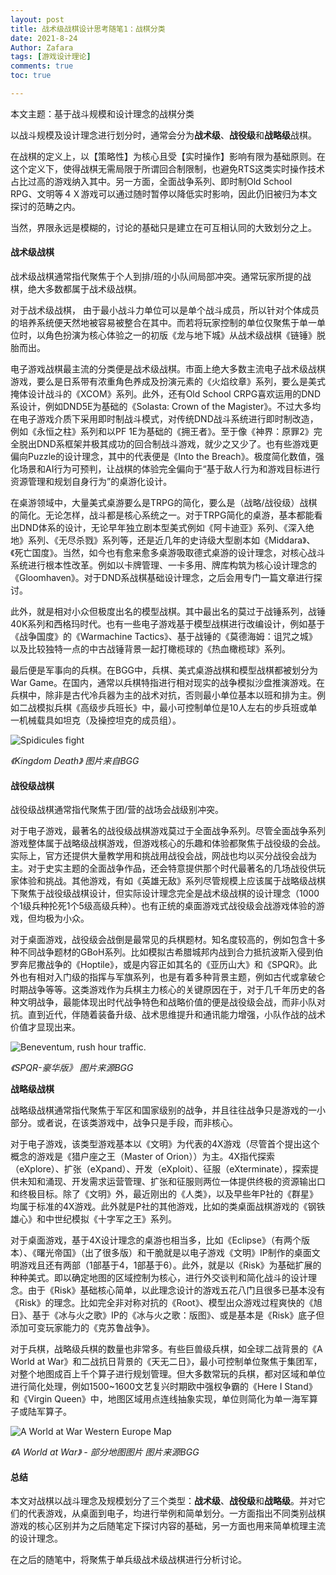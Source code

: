 ```yaml
---
layout: post
title: 战术级战棋设计思考随笔1：战棋分类
date: 2021-8-24
Author: Zafara
tags: [游戏设计理论]
comments: true
toc: true

---
```


本文主题：基于战斗规模和设计理念的战棋分类

以战斗规模及设计理念进行划分时，通常会分为**战术级**、**战役级**和**战略级**战棋。

在战棋的定义上，以【策略性】为核心且受【实时操作】影响有限为基础原则。在这个定义下，使得战棋无需局限于所谓回合制限制，也避免RTS这类实时操作技术占比过高的游戏纳入其中。另一方面，全面战争系列、即时制Old School　RPG、文明等４Ｘ游戏可以通过随时暂停以降低实时影响，因此仍旧被归为本文探讨的范畴之内。

当然，界限永远是模糊的，讨论的基础只是建立在可互相认同的大致划分之上。

#### 战术级战棋

战术级战棋通常指代聚焦于个人到排/班的小队间局部冲突。通常玩家所提的战棋，绝大多数都属于战术级战棋。

对于战术级战棋， 由于最小战斗力单位可以是单个战斗成员，所以针对个体成员的培养系统便天然地被容易被整合在其中。而若将玩家控制的单位仅聚焦于单一单位时，以角色扮演为核心体验之一的初版《龙与地下城》从战术级战棋《链锤》脱胎而出。

电子游戏战棋最主流的分类便是战术级战棋。市面上绝大多数主流电子战术级战棋游戏，要么是日系带有浓重角色养成及扮演元素的《火焰纹章》系列，要么是美式掩体设计战斗的《XCOM》系列。此外，还有Old School CRPG喜欢运用的DND系设计，例如DND5E为基础的《Solasta: Crown of the Magister》。不过大多均在电子游戏介质下采用即时制战斗模式，对传统DND战斗系统进行即时制改造，例如《永恒之柱》系列和以PF 1E为基础的《拥王者》。至于像《神界：原罪2》完全脱出DND系框架并极其成功的回合制战斗游戏，就少之又少了。也有些游戏更偏向Puzzle的设计理念，其中的代表便是《Into the Breach》。极度简化数值，强化场景和AI行为可预判，让战棋的体验完全偏向于“基于敌人行为和游戏目标进行资源管理和规划自身行为”的桌游化设计。

在桌游领域中，大量美式桌游要么是TRPG的简化，要么是（战略/战役级）战棋的简化。无论怎样，战斗都是核心系统之一。对于TRPG简化的桌游，基本都能看出DND体系的设计，无论早年独立剧本型美式例如《阿卡迪亚》系列、《深入绝地》系列、《无尽杀戮》系列等，还是近几年的史诗级大型剧本如《Middara》、《死亡国度》。当然，如今也有愈来愈多桌游吸取德式桌游的设计理念，对核心战斗系统进行根本性改革。例如以卡牌管理、一卡多用、牌库构筑为核心设计理念的《Gloomhaven》。对于DND系战棋基础设计理念，之后会用专门一篇文章进行探讨。

此外，就是相对小众但极度出名的模型战棋。其中最出名的莫过于战锤系列，战锤40K系列和西格玛时代。也有一些电子游戏基于模型战棋进行改编设计，例如基于《战争国度》的《Warmachine Tactics》、基于战锤的《莫德海姆：诅咒之城》以及比较独特一点的中古战锤背景一起打橄榄球的《热血橄榄球》系列。

最后便是军事向的兵棋。在BGG中，兵棋、美式桌游战棋和模型战棋都被划分为War Game。在国内，通常以兵棋特指进行相对现实的战争模拟沙盘推演游戏。在兵棋中，除非是古代冷兵器为主的战术对抗，否则最小单位基本以班和排为主。例如二战模拟兵棋《高级步兵班长》中，最小可控制单位是10人左右的步兵班或单一机械载具如坦克（及操控坦克的成员组）。

![Spidicules fight](https://cf.geekdo-images.com/Qv9qixImNcmlQHbDpwpM1Q__imagepage/img/xCOy8_3MDohu7qoeESooid7OxLU=/fit-in/900x600/filters:no_upscale():strip_icc()/pic3138889.jpg)

*《Kingdom Death》 图片来自BGG*

#### 战役级战棋

战役级战棋通常指代聚焦于团/营的战场会战级别冲突。

对于电子游戏，最著名的战役级战棋游戏莫过于全面战争系列。尽管全面战争系列游戏整体属于战略级战棋游戏，但游戏核心的乐趣和体验都聚焦于战役级的会战。实际上，官方还提供大量教学用和挑战用战役会战，网战也均以买分战役会战为主。对于史实主题的全面战争作品，还会特意提供那个时代最著名的几场战役供玩家体验和挑战。其他游戏，有如《英雄无敌》系列尽管规模上应该属于战略级战棋下聚焦于战役级战棋设计，但实际设计理念完全是战术级战棋的设计理念（1000个1级兵种抡死1个5级高级兵种）。也有正统的桌面游戏式战役级会战游戏体验的游戏，但均极为小众。

对于桌面游戏，战役级会战倒是最常见的兵棋题材。知名度较高的，例如包含十多种不同战争题材的GBoH系列。比如模拟古希腊城邦内战到合力抵抗波斯入侵到伯罗奔尼撒战争的《Hoptile》，或是内容正如其名的《亚历山大》和《SPQR》。此外也有相对入门级的指挥与军旗系列，也是有着多种背景主题，例如古代或拿破仑时期战争等等。这类游戏作为兵棋主力核心的关键原因在于，对于几千年历史的各种文明战争，最能体现出时代战争特色和战略价值的便是战役级会战，而非小队对抗。直到近代，伴随着装备升级、战术思维提升和通讯能力增强，小队作战的战术价值才显现出来。

![Beneventum, rush hour traffic.](https://cf.geekdo-images.com/lB8oDJquNNq9Wzg0SFT40Q__imagepage/img/m2cyJSxygDqXohh72unG3Wju-g4=/fit-in/900x600/filters:no_upscale():strip_icc()/pic1655796.jpg)

*《SPQR-豪华版》* *图片来源BGG*

**战略级战棋**

战略级战棋通常指代聚焦于军区和国家级别的战争，并且往往战争只是游戏的一小部分。或者说，在该类游戏中，战争只是手段，而非核心。

对于电子游戏，该类型游戏基本以《文明》为代表的4X游戏（尽管首个提出这个概念的游戏是《猎户座之王（Master of Orion））为主。4X指代探索（eXplore）、扩张（eXpand）、开发（eXploit）、征服（eXterminate），探索提供未知和涌现、开发需求运营管理、扩张和征服则两位一体提供终极的资源输出口和终极目标。除了《文明》外，最近刚出的《人类》，以及早些年P社的《群星》均属于标准的4X游戏。此外就是P社的其他游戏，比如的类桌面战棋游戏的《钢铁雄心》和中世纪模拟《十字军之王》系列。

对于桌面游戏，基于4X设计理念的桌游也相当多，比如《Eclipse》（有两个版本）、《曙光帝国》（出了很多版）和干脆就是以电子游戏《文明》IP制作的桌面文明游戏且还有两部（1部基于4，1部基于6）。此外，就是以《Risk》为基础扩展的种种美式。即以确定地图的区域控制为核心，进行外交谈判和简化战斗的设计理念。由于《Risk》基础核心简单，以此理念设计的游戏五花八门且很多已基本没有《Risk》的理念。比如完全非对称对抗的《Root》、模型出众游戏过程爽快的《旭日》、基于《冰与火之歌》IP的《冰与火之歌：版图》、或是基本是《Risk》底子但添加可变玩家能力的《克苏鲁战争》。

对于兵棋，战略级兵棋的数量也非常多。有些巨兽级兵棋，如全球二战背景的《A World at War》和二战抗日背景的《天无二日》，最小可控制单位聚焦于集团军，对整个地图成百上千个算子进行规划管理。但大多数常玩的兵棋，都对区域和单位进行简化处理，例如1500~1600文艺复兴时期欧中强权争霸的《Here I Stand》和《Virgin Queen》中，地图区域用点连线抽象实现，单位则简化为单一海军算子或陆军算子。

![A World at War Western Europe Map](https://cf.geekdo-images.com/zG2bMoixdD47dePpPYGVDQ__imagepage/img/ACB8jvCkUMTYfHKWYr9DRS-TtCE=/fit-in/900x600/filters:no_upscale():strip_icc()/pic521870.jpg)

*《A World at War》 - 部分地图图片 图片来源BGG*

#### 总结

本文对战棋以战斗理念及规模划分了三个类型：**战术级**、**战役级**和**战略级**。并对它们的代表游戏，从桌面到电子，均进行举例和简单划分。一方面指出不同类别战棋游戏的核心区别并为之后随笔定下探讨内容的基础，另一方面也用来简单梳理主流的设计理念。

在之后的随笔中，将聚焦于单兵级战术级战棋进行分析讨论。

